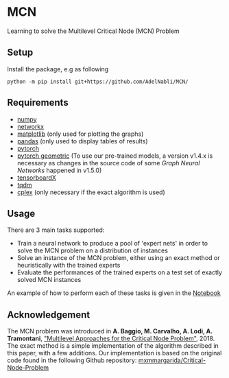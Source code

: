 # MCN
Learning to solve the Multilevel Critical Node (MCN) Problem

## Setup
Install the package, e.g as following
```
python -m pip install git+https://github.com/AdelNabli/MCN/
```

## Requirements
* [numpy](https://numpy.org/)
* [networkx](https://networkx.github.io/)
* [matplotlib](https://matplotlib.org/) (only used for plotting the graphs)
* [pandas](https://pandas.pydata.org/pandas-docs/stable/index.html) (only used to display tables of results)
* [pytorch](https://pytorch.org/)
* [pytorch geometric](https://pytorch-geometric.readthedocs.io/en/latest/) (To use our pre-trained models, a version v1.4.x is necessary as changes in the source code of some *Graph Neural Networks* happened in v1.5.0)
* [tensorboardX](https://tensorboardx.readthedocs.io/en/latest/index.html)
* [tqdm](https://tqdm.github.io/)
* [cplex](https://www.ibm.com/analytics/cplex-optimizer) (only necessary if the exact algorithm is used)

## Usage
There are 3 main tasks supported:
* Train a neural network to produce a pool of 'expert nets' in order to solve the MCN problem on a distribution of instances
* Solve an instance of the MCN problem, either using an exact method or heuristically with the trained experts
* Evaluate the performances of the trained experts on a test set of exactly solved MCN instances

An example of how to perform each of these tasks is given in the [Notebook](https://github.com/AdelNabli/MCN/blob/master/Usages.ipynb)

## Acknowledgement
The MCN problem was introduced in **A. Baggio, M. Carvalho, A. Lodi, A. Tramontani**, ["Multilevel Approaches for the Critical Node Problem"]( http://cerc-datascience.polymtl.ca/wp-content/uploads/2017/11/Technical-Report_DS4DM-2017-012.pdf), 2018. The exact method is a simple implementation of the algorithm described in this paper, with a few additions. Our implementation is based on the original code found in the following Github repository: [mxmmargarida/Critical-Node-Problem](https://github.com/mxmmargarida/Critical-Node-Problem)
